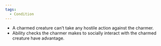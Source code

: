 ```yaml
---
tags:
  - Condition
---
```


 - A charmed creature can’t take any hostile action against the charmer. 
 - Ability checks the charmer makes to socially interact with the charmed creature have advantage.
